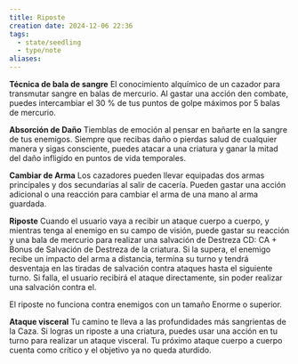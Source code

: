 ```yaml
---
title: Riposte
creation date: 2024-12-06 22:36
tags:
  - state/seedling
  - type/note
aliases:
---
```

**Técnica de bala de sangre**
El conocimiento alquímico de un cazador para transmutar sangre en balas de mercurio. Al gastar una acción den combate, puedes intercambiar el 30 % de tus puntos de golpe máximos por 5 balas de mercurio. 

**Absorción de Daño**
Tiemblas de emoción al pensar en bañarte en la sangre de tus enemigos. Siempre que recibas daño o pierdas salud de cualquier manera y sigas consciente, puedes atacar a una criatura y ganar la mitad del daño infligido en puntos de vida temporales.

**Cambiar de Arma**
Los cazadores pueden llevar equipadas dos armas principales y dos secundarias al salir de cacería. Pueden gastar una acción adicional o una reacción para cambiar el arma de una mano al arma guardada. 

**Riposte**
Cuando el usuario vaya a recibir un ataque cuerpo a cuerpo, y mientras tenga al enemigo en su campo de visión, puede gastar su reacción y una bala de mercurio para realizar una salvación de Destreza CD: CA + Bonus de Salvación de Destreza de la criatura. 
Si la supera, el enemigo recibe un impacto del arma a distancia, termina su turno y tendrá desventaja en las tiradas de salvación contra ataques hasta el siguiente turno. Si falla, el usuario recibirá el ataque directamente, sin poder realizar una salvación contra el.

El riposte no funciona contra enemigos con un tamaño Enorme o superior.

**Ataque visceral**
Tu camino te lleva a las profundidades más sangrientas de la Caza. Si logras un riposte a una criatura, puedes usar una acción en tu turno para realizar un ataque visceral. Tu próximo ataque cuerpo a cuerpo cuenta como crítico y el objetivo ya no queda aturdido.